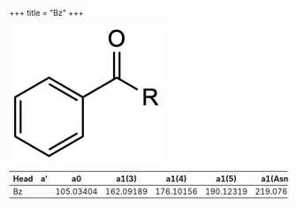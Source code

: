 +++
title = "Bz"
+++

![](/img/Bz.png?classes=border)

| Head           | a'        | a0        | a1(3)     | a1(4)     | a1(5)     | a1(Asn)   |
|----------------|-----------|-----------|-----------|-----------|-----------|-----------|
| Bz             |           | 105.03404 | 162.09189 | 176.10156 | 190.12319 | 219.07697 |